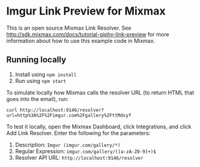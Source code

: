 # Imgur Link Preview for Mixmax

This is an open source Mixmax Link Resolver. See <http://sdk.mixmax.com/docs/tutorial-giphy-link-preview> for more information about how to use this example code in Mixmax.

## Running locally

1. Install using `npm install`
2. Run using `npm start`

To simulate locally how Mixmax calls the resolver URL (to return HTML that goes into the email), run:

```
curl http://localhost:9146/resolver?url=http%3A%2F%2Fimgur.com%2Fgallery%2FttMdsyf
```
To test it locally, open the Mixmax Dashboard, click Integrations, and click Add Link Resolver.
Enter the following for the parameters:

1. Description: `Imgur (imgur.com/gallery/*)`
2. Regular Expression: `imgur.com/gallery/([a-zA-Z0-9]+)$`
3. Resolver API URL: `http://localhost:9146/resolver`

